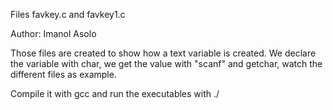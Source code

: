 Files favkey.c and favkey1.c

Author: Imanol Asolo

Those files are created to show how a text variable is created. We declare the variable with char, we get the value with "scanf" and getchar, watch the different files as example.

Compile it with gcc and run the executables with ./